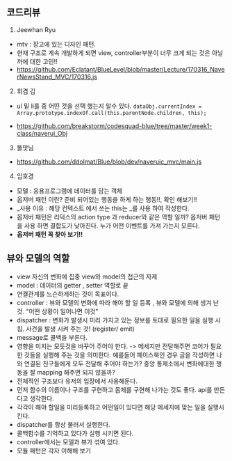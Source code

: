 ## 코드리뷰
1. Jeewhan Ryu
- mtv : 장고에 있는 디자인 패턴.
- 현재 구조로 계속 개발하게 되면 view, controller부분이 너무 크게 되는 것은 아닐까에 대한 고민!!
- https://github.com/Eclatant/BlueLevel/blob/master/Lecture/170316_NaverNewsStand_MVC/170316.js

2. 휘겸 김
- ul 밑 li를 중 어떤 것을 선택 했는지 알수 있다.
`dataObj.currentIndex = Array.prototype.indexOf.call(this.parentNode.children, this);`

- https://github.com/breakstorm/codesquad-blue/tree/master/week1-class/naverui_Obj

3. 똘맛님

- https://github.com/ddolmat/Blue/blob/dev/naveruic_mvc/main.js

4. 임호경
- 모델 : 응용프로그램에 데이터를 담는 객체
- 옵저버 패턴 이란? 준비 되어있는 행동을 하게 하는 행동!!, 확인 해보기!!
- _사용 이유 : 해당 컨텍스트 에서 쓰는 this는 _를 사용 하여 작성한다.
- 옵저버 패턴은 리덕스의 action type 과 reducer와 같은 역할 일까? 옵저버 패턴을 사용 하면 결합도가 낮아진다. 누가 어떤 이벤트를 가져 가는지 모른다.
- **옵저버 패턴 꼭 찾아 보기!!**

## 뷰와 모델의 역할
- view 자신의 변화에 집중 view와 model의 접근의 자제
- model : 데이터의 getter , setter 역할로 끝
- 연결관계를 느슨하게하는 것이 목표이다.
- controller : 뷰와 모델의 변화에 따라 해야 할 일 등록 , 뷰와 모델에 의해 생겨 난것. "어떤 상황이 일어나면 이것"
- dispatcher : 변화가 발생시 미리 가지고 있는 정보를 토대로 필요한 일을 실행 시킴. 사건을 발생 시켜 주는 것!
(register/ emit)
- message로 콜백을 부른다.
- 영향을 미치는 모듯것을 바꾸어 주어야 한다. -> 메세지만 전달해주면 코어가 필요한 것들을 실행해 주는 것을 의미한다.
예를들어 페이스북인 경우 글을 작성하면 나와 연결된 친구들에게 모두 전달해 주어야 하는가?
중앙 통제소에서 변화에대한 행동을 잘 mapping 해주면 되지 않을까?
- 전체적인 구조보다 유저의 입장에서 사용해둔다.
- 먼저 함수의 이름이나 구조를 구현하고 몸체를 구현해 나가는 것도 좋다. api를 만든다고 생각한다.
- 각각이 해야 할일을 미리등록하고 어떤일이 있다면 해당 메세지에 맞는 일을 실행시킨다.
- dispatcher를 항상 불러서 실행한다.
- 콜백함수를 기억하고 있다가 실행 시키면 된다.
- controller에서는 모델과 뷰가 섞여 있다.
- 모듈 패턴은 각자 이해해 보기
